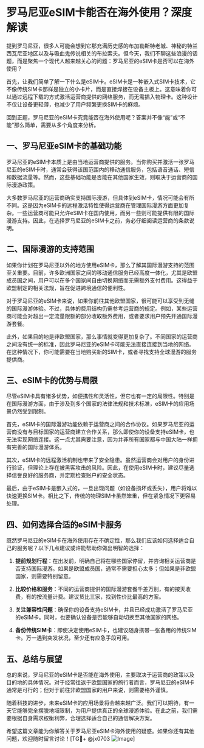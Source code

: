 # 罗马尼亚eSIM卡能否在海外使用？深度解读

提到罗马尼亚，很多人可能会想到它那充满历史感的布加勒斯特老城、神秘的特兰西瓦尼亚地区以及与吸血鬼传说相关的布拉索夫。但今天，我们不聊这些浪漫的话题，而是聚焦一个现代人越来越关心的问题：罗马尼亚的eSIM卡是否可以在海外使用？

首先，让我们简单了解一下什么是eSIM卡。eSIM卡是一种嵌入式SIM卡技术，它不像传统SIM卡那样是独立的小卡片，而是直接焊接在设备主板上。这意味着你可以通过远程下载的方式激活运营商提供的网络服务，而无需插入物理卡。这种设计不仅让设备更轻薄，也减少了用户频繁更换SIM卡的麻烦。

回到正题，罗马尼亚的eSIM卡究竟能否在海外使用呢？答案并不像“能”或“不能”那么简单，需要从多个角度来分析。

## 一、罗马尼亚eSIM卡的基础功能

罗马尼亚的eSIM卡本质上是由当地运营商提供的服务。当你购买并激活一张罗马尼亚的eSIM卡时，通常会获得该国范围内的移动通信服务，包括语音通话、短信和数据流量等。然而，这些基础功能是否能在其他国家生效，则取决于运营商的国际漫游政策。

大多数罗马尼亚的运营商确实支持国际漫游，但具体到eSIM卡，情况可能会有所不同。这是因为eSIM卡的远程激活特性使得运营商在管理国际漫游方面更加复杂。一些运营商可能只允许eSIM卡在国内使用，而另一些则可能提供有限的国际漫游支持。因此，在选择罗马尼亚的eSIM卡之前，务必仔细阅读运营商的条款说明。

## 二、国际漫游的支持范围

如果你计划在罗马尼亚以外的地方使用eSIM卡，那么了解其国际漫游支持的范围至关重要。目前，许多欧洲国家之间的移动通信服务已经高度一体化，尤其是欧盟成员国之间，用户可以在多个国家间自由切换网络而无需额外支付费用。这得益于欧盟制定的相关法规，旨在促进跨境通信的便利性。

对于罗马尼亚的eSIM卡来说，如果你前往其他欧盟国家，很可能可以享受到无缝的国际漫游体验。不过，具体的费用结构仍需参考运营商的规定。例如，某些运营商可能会对超出一定流量限额的部分收取额外费用，或者要求用户预先开通国际漫游套餐。

此外，如果目的地是非欧盟国家，那么事情就变得更加复杂了。不同国家的运营商之间没有统一的标准，因此罗马尼亚的eSIM卡可能无法直接连接到当地的网络。在这种情况下，你可能需要在当地购买新的SIM卡，或者寻找支持全球漫游的服务提供商。

## 三、eSIM卡的优势与局限

尽管eSIM卡具有诸多优势，如便携性和灵活性，但它也有一定的局限性。特别是在国际漫游方面，由于涉及到多个国家的法律法规和技术标准，eSIM卡的应用场景仍然受到限制。

首先，eSIM卡的国际漫游功能依赖于运营商之间的合作协议。如果罗马尼亚的运营商没有与目标国家的运营商建立合作关系，那么即使你的设备支持eSIM卡，也无法实现网络连接。这一点尤其需要注意，因为并非所有国家都与中国大陆一样拥有完善的国际漫游体系。

其次，eSIM卡的远程激活机制也带来了安全隐患。虽然运营商会对用户的身份进行验证，但理论上存在被黑客攻击的风险。因此，在使用eSIM卡时，建议尽量选择信誉良好的服务商，并定期检查账户的安全状态。

最后，由于eSIM卡是嵌入式的，一旦出现问题（如设备损坏或丢失），用户将难以快速更换SIM卡。相比之下，传统的物理SIM卡虽然笨重，但在紧急情况下更容易处理。

## 四、如何选择合适的eSIM卡服务

既然罗马尼亚的eSIM卡在海外使用存在不确定性，那么我们应该如何选择适合自己的服务呢？以下几点建议或许能帮助你做出明智的选择：

1. **提前规划行程**：在出发前，明确自己将在哪些国家停留，并咨询相关运营商是否支持国际漫游。如果是欧盟成员国，通常不需要担心太多；但如果是非欧盟国家，则需要特别留意。

2. **比较价格和服务**：不同的运营商提供的国际漫游套餐千差万别，有的按天收费，有的按流量计费。建议货比三家，找到性价比最高的方案。

3. **关注兼容性问题**：确保你的设备支持eSIM卡，并且已经成功激活了罗马尼亚的eSIM卡。同时，也要确认设备是否能够自动切换至其他国家的网络。

4. **备份传统SIM卡**：即使决定使用eSIM卡，也建议随身携带一张备用的传统SIM卡。万一遇到突发状况，至少还有应急手段可用。

## 五、总结与展望

总的来说，罗马尼亚的eSIM卡是否能在海外使用，主要取决于运营商的政策以及目的地的具体情况。对于经常往返于欧盟国家的旅行者而言，罗马尼亚的eSIM卡通常是可行的；但对于前往非欧盟国家的用户来说，则需要格外谨慎。

随着科技的进步，未来eSIM卡的应用场景将会越来越广泛。我们可以期待，有一天它能够完全摆脱地域限制，为用户提供真正的全球漫游体验。在此之前，我们需要根据自身需求权衡利弊，合理选择适合自己的通信解决方案。

希望这篇文章能为你解答关于罗马尼亚eSIM卡海外使用的疑惑。如果你还有其他问题，欢迎随时留言讨论！[TG💪+ @jx0703 ![Image](https://github.com/user-attachments/assets/dbca1d08-cadb-493c-b0ec-ad6f7a83f270)]